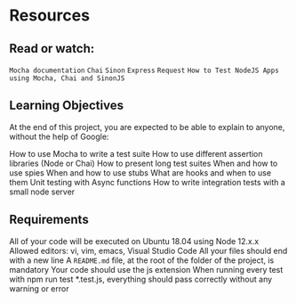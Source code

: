 # Resources

## Read or watch:

`Mocha documentation`
`Chai`
`Sinon`
`Express`
`Request`
`How to Test NodeJS Apps using Mocha, Chai and SinonJS`

## Learning Objectives
At the end of this project, you are expected to be able to explain to anyone, without the help of Google:

How to use Mocha to write a test suite
How to use different assertion libraries (Node or Chai)
How to present long test suites
When and how to use spies
When and how to use stubs
What are hooks and when to use them
Unit testing with Async functions
How to write integration tests with a small node server

## Requirements

All of your code will be executed on Ubuntu 18.04 using Node 12.x.x
Allowed editors: vi, vim, emacs, Visual Studio Code
All your files should end with a new line
A `README.md` file, at the root of the folder of the project, is mandatory
Your code should use the js extension
When running every test with npm run test *.test.js, everything should pass correctly without any warning or error